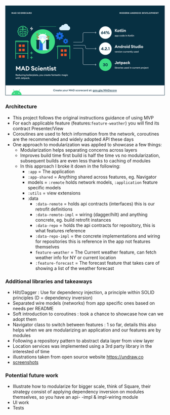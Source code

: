 
![MAD Score](https://github.com/joelromanpr/onedropchallenge/blob/main/screenshots/summary.png)
### Architecture
- This project follows the original instructions guidance of using MVP
- For each applicable feature (features:```feature-weather```) you will find its contract Presenter/View
- Coroutines are used to fetch information from the network, coroutines are the recommended and widely adopted API these days
- One approach to modularization was applied to showcase a few things:
    - Modularization helps separating concerns across layers
    - Improves build time first build is half the time vs no modularization, subsequent builds are even less thanks to caching of modules
    - In this approach I broke it down in the following:
        - ```:app``` = The application
        - ```:app-shared``` = Anything shared across features, eg. Navigator
        - models = ```:remote``` holds network models, ```:application``` feature specific models
        - ```:utils``` = view extensions
        - :data
            - ```:data-remote``` = holds api contracts (interfaces) this is our retrofit definitions
            - ```:data-remote-impl``` = wiring (dagger/hilt) and anything concrete, eg. build retrofit instances
            - ```:data-repo``` = holds the api contracts for repository, this is what features reference
            - ```:data-repo-impl``` = the concrete implementations and wiring for repositories this is reference in the app not features themselves
            - ```feature-weather``` = The Current weather feature, can fetch weather info for NY or current location
            - ```:feature-forecast``` = The forecast feature that takes care of showing a list of the weather forecast
            
### Additional libraries and takeaways            
- Hilt/Dagger : Use for dependency injection, a  principle within SOLID principles (D = dependency inversion)  
- Separated wire models (networks) from app specific ones based on needs per README
- Soft introduction to coroutines : took a chance to showcase how can we adopt them 
- Navigator class to switch between features : 1 so far, details this also helps when we are modularizing an application and our features are by modules
- Following a repository pattern to abstract data layer from view layer
- Location services was implemented using a 3rd party library in the interested of time
- illustrations taken from open source website https://undraw.co
- [screenshots](https://github.com/joelromanpr/onedropchallenge/tree/main/screenshots)

### Potential future work
- Illustrate how to modularize for bigger scale, think of Square, their strategy consist of applying dependency inversion on modules themselves, so you have an api- -impl & impl-wiring module
- UI work
- Tests
